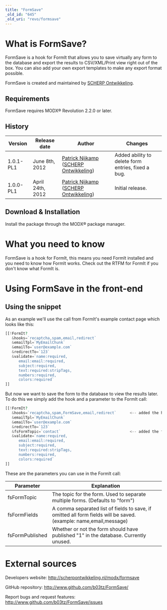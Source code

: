```yaml
---
title: "FormSave"
_old_id: "645"
_old_uri: "revo/formsave"
---
```


# What is FormSave?

FormSave is a hook for FormIt that allows you to save virtually any form to the database and export the results to CSV/XML/Print view right out of the box. You can also add your own export templates to make any export format possible.

FormSave is created and maintained by [SCHERP Ontwikkeling](http://www.scherpontwikkeling.nl).

## Requirements

FormSave requires MODX® Revolution 2.2.0 or later.

## History

| Version   | Release date     | Author                                                                                                                                      | Changes                                            |
| --------- | ---------------- | ------------------------------------------------------------------------------------------------------------------------------------------- | -------------------------------------------------- |
| 1.0.1-PL1 | June 8th, 2012   | [Patrick Nijkamp](http://www.scherpontwikkeling.nl/over-ons/patrick-nijkamp.html) ([SCHERP Ontwikkeling](http://www.scherpontwikkeling.nl)) | Added ability to delete form entries, fixed a bug. |
| 1.0.0-PL1 | April 24th, 2012 | [Patrick Nijkamp](http://www.scherpontwikkeling.nl/over-ons/patrick-nijkamp.html) ([SCHERP Ontwikkeling](http://www.scherpontwikkeling.nl)) | Initial release.                                   |

## Download & Installation

Install the package through the MODX® package manager.

# What you need to know

FormSave is a hook for FormIt, this means you need FormIt installed and you need to know how FormIt works. Check out the RTFM for FormIt if you don't know what FormIt is.

# Using FormSave in the front-end

## Using the snippet

As an example we'll use the call from FormIt's example contact page which looks like this:

``` php 
[[!FormIt?
   &hooks=`recaptcha,spam,email,redirect`
   &emailTpl=`MyEmailChunk`
   &emailTo=`user@example.com`
   &redirectTo=`123`
   &validate=`name:required,
      email:email:required,
      subject:required,
      text:required:stripTags,
      numbers:required,
      colors:required`
]]
```

But now we want to save the form to the database to view the results later. To do this we simply add the hook and a parameter to the FormIt call:

``` php 
[[!FormIt?
   &hooks=`recaptcha,spam,FormSave,email,redirect`      <-- added the hook here after spam and recaptcha check
   &emailTpl=`MyEmailChunk`
   &emailTo=`user@example.com`
   &redirectTo=`123`
   &fsFormTopic=`contact`                               <-- added the form topic to specify which form this is
   &validate=`name:required,
      email:email:required,
      subject:required,
      text:required:stripTags,
      numbers:required,
      colors:required`
]]
```

These are the parameters you can use in the FormIt call:

| Parameter       | Explanation                                                                                                       |
| --------------- | ----------------------------------------------------------------------------------------------------------------- |
| fsFormTopic     | The topic for the form. Used to separate multiple forms. (Defaults to "form")                                     |
| fsFormFields    | A comma separated list of fields to save, if omitted all form fields will be saved. (example: name,email,message) |
| fsFormPublished | Whether or not the form should have published "1" in the database. Currently unused.                              |

# External sources

Developers website: <http://scherpontwikkeling.nl/modx/formsave>

[](http://www.scherpontwikkeling.nl/portfolio/modx-addons/formsave.html)

GitHub repository: <http://www.github.com/b03tz/FormSave/>

Report bugs and request features: <http://www.github.com/b03tz/FormSave/issues>